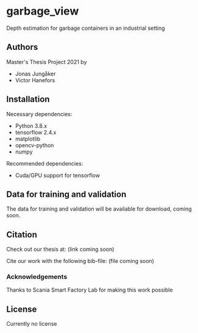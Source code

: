 # garbage_view
Depth estimation for garbage containers in an industrial setting

## Authors
Master's Thesis Project 2021 by

* Jonas Jungåker 
* Victor Hanefors


## Installation
Necessary dependencies:

* Python 3.8.x
* tensorflow 2.4.x
* matplotlib
* opencv-python
* numpy

Recommended dependencies:

* Cuda/GPU support for tensorflow

## Data for training and validation
The data for training and validation will be available for download, coming soon.


## Citation
Check out our thesis at: (link coming soon)

Cite our work with the following bib-file: (file coming soon)

### Acknowledgements
Thanks to Scania Smart Factory Lab for making this work possible

## License
Currently no license
